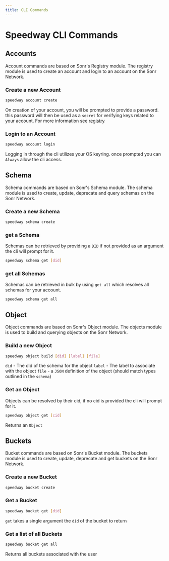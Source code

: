 ```yaml
---
title: CLI Commands
---
```

# Speedway CLI Commands
## Accounts
Account commands are based on Sonr's Registry module. The registry module is used to create an account and login to an account on the Sonr Network. 
### Create a new Account
```bash
speedway account create
```
On creation of your account, you will be prompted to provide a password. this password will then be used as a `secret` for verifying keys related to your account. For more information see [registry](./../../../modules/registry.md)
### Login to an Account
```bash
speedway account login
```
Logging in through the cli utilizes your OS keyring. once prompted you can `Always` allow the cli access.
## Schema
Schema commands are based on Sonr's Schema module. The schema module is used to create, update, deprecate and query schemas on the Sonr Network.
### Create a new Schema
```bash
speedway schema create
```

### get a Schema
Schemas can be retrieved by providing a `DID` if not provided as an argument the cli will prompt for it.
```bash
speedway schema get [did]
```

### get all Schemas
Schemas can be retrieved in bulk by using `get all` which resolves all schemas for your account.
```
speedway schema get all
```

## Object
Object commands are based on Sonr's Object module. The objects module is used to build and querying objects on the Sonr Network.
### Build a new Object
```bash
speedway object build [did] [label] [file]
```
`did` - The did of the schema for the object
`label` - The label to associate with the object
`file` - a `JSON` definition of the object (should match types outlined in the `schema`)

### Get an Object
Objects can be resolved by their cid, if no cid is provided the cli will prompt for it.
```bash
speedway object get [cid]
```
Returns an `Object`

## Buckets
Bucket commands are based on Sonr's Bucket module. The buckets module is used to create, update, deprecate and get buckets on the Sonr Network.
### Create a new Bucket
```bash
speedway bucket create
```

### Get a Bucket
```bash
speedway bucket get [did]
```
`get` takes a single argument the `did` of the bucket to return

### Get a list of all Buckets
```bash
speedway bucket get all
```
Returns all buckets associated with the user